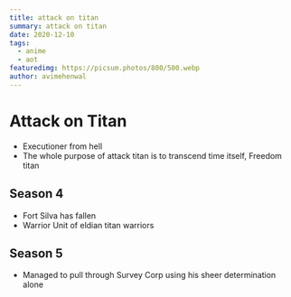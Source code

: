 ```yaml
---
title: attack on titan
summary: attack on titan
date: 2020-12-10
tags:
  - anime
  - aot
featuredimg: https://picsum.photos/800/500.webp
author: avimehenwal
---
```


# Attack on Titan

- Executioner from hell
- The whole purpose of attack titan is to transcend time itself, Freedom titan

## Season 4

- Fort Silva has fallen
- Warrior Unit of eldian titan warriors

## Season 5

- Managed to pull through Survey Corp using his sheer determination alone
